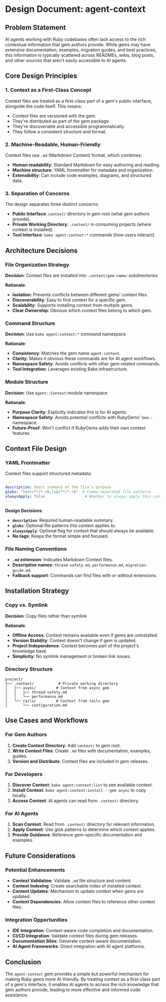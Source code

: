 # Design Document: agent-context

## Problem Statement

AI agents working with Ruby codebases often lack access to the rich contextual information that gem authors provide. While gems may have extensive documentation, examples, migration guides, and best practices, this information is typically scattered across READMEs, wikis, blog posts, and other sources that aren't easily accessible to AI agents.

## Core Design Principles

### 1. Context as a First-Class Concept

Context files are treated as a first-class part of a gem's public interface, alongside the code itself. This means:
- Context files are versioned with the gem.
- They're distributed as part of the gem package.
- They're discoverable and accessible programmatically.
- They follow a consistent structure and format.

### 2. Machine-Readable, Human-Friendly

Context files use `.md` (Markdown Context) format, which combines:
- **Human readability**: Standard Markdown for easy authoring and reading.
- **Machine structure**: YAML frontmatter for metadata and organization.
- **Extensibility**: Can include code examples, diagrams, and structured data.

### 3. Separation of Concerns

The design separates three distinct concerns:
- **Public Interface**: `context/` directory in gem root (what gem authors provide).
- **Private Working Directory**: `.context/` in consuming projects (where context is installed).
- **Tool Interface**: `bake agent:context:*` commands (how users interact).

## Architecture Decisions

### File Organization Strategy

**Decision**: Context files are installed into `.context/gem-name/` subdirectories

**Rationale**:
- **Isolation**: Prevents conflicts between different gems' context files.
- **Discoverability**: Easy to find context for a specific gem.
- **Scalability**: Supports installing context from multiple gems.
- **Clear Ownership**: Obvious which context files belong to which gem.

### Command Structure

**Decision**: Use `bake agent:context:*` command namespace

**Rationale**:
- **Consistency**: Matches the gem name `agent-context`.
- **Clarity**: Makes it obvious these commands are for AI agent workflows.
- **Namespace Safety**: Avoids conflicts with other gem-related commands.
- **Tool Integration**: Leverages existing Bake infrastructure.

### Module Structure

**Decision**: Use `Agent::Context` module namespace

**Rationale**:
- **Purpose Clarity**: Explicitly indicates this is for AI agents.
- **Namespace Safety**: Avoids potential conflicts with RubyGems' `Gem::` namespace.
- **Future-Proof**: Won't conflict if RubyGems adds their own context features.

## Context File Design

### YAML Frontmatter

Context files support structured metadata:
```yaml
---
description: Short summary of the file's purpose
globs: "test/**/*.rb,lib/**/*.rb"  # Comma-separated file patterns
alwaysApply: false                  # Whether to always apply this context
---
```

**Design Decisions**:
- **`description`**: Required human-readable summary.
- **`globs`**: Optional file patterns this context applies to.
- **`alwaysApply`**: Optional flag for context that should always be available.
- **No tags**: Keeps the format simple and focused.

### File Naming Conventions

- **`.md` extension**: Indicates Markdown Context files.
- **Descriptive names**: `thread-safety.md`, `performance.md`, `migration-guide.md`.
- **Fallback support**: Commands can find files with or without extensions.

## Installation Strategy

### Copy vs. Symlink

**Decision**: Copy files rather than symlink

**Rationale**:
- **Offline Access**: Context remains available even if gems are uninstalled.
- **Version Stability**: Context doesn't change if gem is updated.
- **Project Independence**: Context becomes part of the project's knowledge base.
- **Simplicity**: No symlink management or broken link issues.

### Directory Structure

```
project/
├── .context/           # Private working directory
│   ├── async/         # Context from async gem
│   │   ├── thread-safety.md
│   │   └── performance.md
│   └── rails/         # Context from rails gem
│       └── configuration.md
```

## Use Cases and Workflows

### For Gem Authors

1. **Create Context Directory**: Add `context/` to gem root.
2. **Write Context Files**: Create `.md` files with documentation, examples, guides.
3. **Version and Distribute**: Context files are included in gem releases.

### For Developers

1. **Discover Context**: `bake agent:context:list` to see available context.
2. **Install Context**: `bake agent:context:install --gem async` to copy locally.
3. **Access Context**: AI agents can read from `.context/` directory.

### For AI Agents

1. **Scan Context**: Read from `.context/` directory for relevant information.
2. **Apply Context**: Use glob patterns to determine which context applies.
3. **Provide Guidance**: Reference gem-specific documentation and examples.

## Future Considerations

### Potential Enhancements

- **Context Validation**: Validate `.md` file structure and content.
- **Context Indexing**: Create searchable index of installed context.
- **Context Updates**: Mechanism to update context when gems are updated.
- **Context Dependencies**: Allow context files to reference other context files.

### Integration Opportunities

- **IDE Integration**: Context-aware code completion and documentation.
- **CI/CD Integration**: Validate context files during gem releases.
- **Documentation Sites**: Generate context-aware documentation.
- **AI Agent Frameworks**: Direct integration with AI agent platforms.

## Conclusion

The `agent-context` gem provides a simple but powerful mechanism for making Ruby gems more AI-friendly. By treating context as a first-class part of a gem's interface, it enables AI agents to access the rich knowledge that gem authors provide, leading to more effective and informed code assistance. 